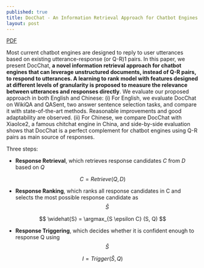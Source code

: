 ```yaml
---
published: true
title: DocChat - An Information Retrieval Approach for Chatbot Engines Using Unstructured Documents
layout: post
---
```


[PDF](http://aclweb.org/anthology/P16-1049)

Most current chatbot engines are designed to reply to user utterances based on existing utterance-response (or Q-R)1 pairs. In this paper, we present DocChat, **a novel information retrieval approach for chatbot engines that can leverage unstructured documents, instead of Q-R pairs, to respond to utterances. A learning to rank model with features designed at different levels of granularity is proposed to measure the relevance between utterances and responses directly**. We evaluate our proposed approach in both English and Chinese: (i) For English, we evaluate DocChat on WikiQA and QASent, two answer sentence selection tasks, and compare it with state-of-the-art methods. Reasonable improvements and good adaptability are observed. (ii) For Chinese, we compare DocChat with XiaoIce2, a famous chitchat engine in China, and side-by-side evaluation shows that DocChat is a perfect complement for chatbot engines using Q-R pairs as main source of responses.

Three steps:

* **Response Retrieval**, which retrieves response candidates _C_ from _D_ based on _Q_

$$
C = Retrieve(Q, D)
$$

* **Response Ranking**, which ranks all response candidates in C and selects the most possible response candidate as $$\widehat{S}$$

$$
\widehat{S} = \argmax_{S \epsilon C} (S, Q)
$$

* **Response Triggering**, which decides whether it is confident enough to response Q using $$\widehat{S}$$

$$
I = Trigger( \widehat{S}, Q)
$$